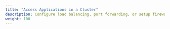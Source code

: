 ```yaml
---
title: "Access Applications in a Cluster"
description: Configure load balancing, port forwarding, or setup firewall or DNS configurations to access applications in a cluster.
weight: 100
---
```

